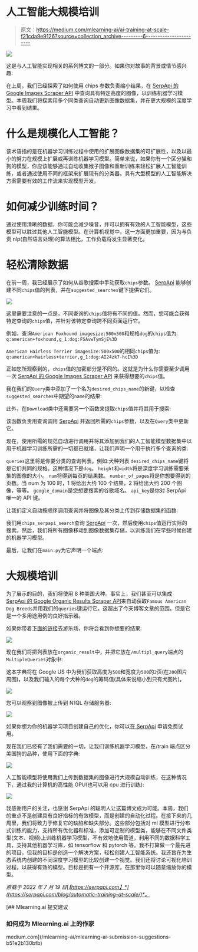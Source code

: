 # 人工智能大规模培训

> 原文：<https://medium.com/mlearning-ai/ai-training-at-scale-f21cda9e9126?source=collection_archive---------6----------------------->

![](img/3dcc099ef1ad100bcbd285964722f63f.png)

这是与人工智能实现相关的系列博文的一部分。如果你对故事的背景或情节感兴趣:

在上周，我们已经探索了如何使用 chips 参数负责缩小结果，在 [SerpApi 的 Google Images Scraper API](https://serpapi.com/images-results) 中查询具有特定高度的图像，以训练机器学习模型。本周我们将探索用多个同类查询自动更新图像数据集，并在更大规模的深度学习中看到结果。

# 什么是规模化人工智能？

该术语指的是在机器学习训练过程中使用的扩展图像数据集的可扩展性，以及以最小的努力在规模上扩展或再训练机器学习模型。简单来说，如果你有一个区分猫和狗的模型，你应该能够通过自动收集猴子图像和重新训练来轻松扩展人工智能训练，或者通过使用不同的框架来扩展现有的分类器。具有大型模型的人工智能解决方案需要有效的工作流来实现模型开发。

# 如何减少训练时间？

通过使用清晰的数据，你可能会减少噪音，并可以拥有有效的人工智能模型，这些模型可以胜过其他人工智能模型。在计算机视觉中，这一方面更加重要，因为与负责 nlp(自然语言处理)的算法相比，工作负载将发生显著变化。

# 轻松清除数据

在前一周，我已经展示了如何从谷歌搜索中手动获取`chips`参数。 [SerpApi](https://serpapi.com) 能够创建不同`chips`值的列表，并在`suggested_searches`键下提供它们。

![](img/4a0e7e2e358cc271c8e142da603f5fbb.png)

这里需要注意的一点是，不同查询的`chips`值将有不同的值。然而，您可能会获得特定查询的`chips`值，并针对该特定查询跨不同页面运行它。

例如，查询`American Foxhound imagesize:500x500`和规格`dog`的`chips`值为:
`q:american+foxhound,g_1:dog:FSAvwTymSjE%3D`

`American Hairless Terrier imagesize:500x500`的相同`chips`值为:
`q:american+hairless+terrier,g_1:dog:AI24zk7-hcI%3D`

正如您所观察到的，`chips`值的加密部分是不同的。这就是为什么你需要至少调用一次 [SerpApi 的 Google Images Scraper API](https://serpapi.com/images-results) 来获得想要的`chips`值。

我在我们的`Query`类中添加了一个名为`desired_chips_name`的新键，以检查`suggested_searches`中期望的`name`的结果:

此外，在`Download`类中还需要另一个函数来提取`chips`值并将其用于搜索:

该函数负责用查询调用 [SerpApi](https://serpapi.com) 并返回所需的`chips`参数，以及在`Query`类中更新它。

现在，使用所需的规范自动进行调用并将其添加到我们的人工智能模型数据集中以用于机器学习训练所需的一切都已就绪，让我们声明一个用于执行多个查询的类:

`queries`这里将是你要分类的查询列表。例如:犬种列表
`desired_chips_name`键将是它们共同的规格。这种情况下是`dog`。
`height`和`width`将是深度学习训练需要采集的图像的大小。
`num`将得到每页的结果数。
`number_of_pages`将是你想要得到的页数。当 num 为 100 时，1 将给出大约 100 个结果，2 将给出大约 200 个图像，等等。
`google_domain`是您想要搜索的谷歌域名。
`api_key`是你对 SerpApi 唯一的 API 键。

让我们定义自动按顺序调用查询并将图像及其分类上传到存储数据集的函数:

我们用`chips_serpapi_search`查询 [SerpApi](https://serpapi.com) 一次，然后使用`chips`值运行实际的搜索。然后，我们将所有图像移动到图像数据集存储，以训练我们在早些时候创建的机器学习模型。

最后，让我们在`main.py`为它声明一个端点:

# 大规模培训

为了展示的目的，我们将使用 8 种美国犬种。事实上，我们甚至可以集成 [SerpApi 的 Google Organic Results Scraper API](https://serpapi.com/organic-results)来自动获取`Famous American Dog Breeds`并用我们的`queries`键运行它。这超出了今天博客文章的范围。但是它是一个多用途用例的良好指示器。

如果你带着[下面的链接](https://serpapi.com/playground?q=Famous+American+Dog+Breeds&location=Austin%2C+Texas%2C+United+States&gl=us&hl=en&newPara=stick+highlight+lr+async+as_qdr)去游乐场，你将会看到你想要的结果:

![](img/805cd023a4d1dbece4cbaafaa26218ee.png)

现在我们将把列表放在`organic_result`中，并把它放在`/multipl_query`端点的`MultipleQueries`对象中:

这本字典将在 Google US 中为我们获取高度为`500`和宽度为`500`的`2`页(在`200`图片周围)，以及我们输入的每个犬种的`dog`的筹码值(具体来说缩小到只有犬图片)。

![](img/bb51ea6039a89ec70f82bddaf8c51572.png)

您可以观察到图像被上传到 N1QL 存储服务器:

![](img/412c90003e80826c5ec669d080daa88f.png)

如果你想为你的机器学习项目创建自己的优化，你可以[在 SerpApi](https://serpapi.com) 申请免费试用。

现在我们已经有了我们需要的一切，让我们训练机器学习模型，在/train 端点区分美国狗的品种，使用下面的字典:

![](img/c550f017845576c8bd0fc623c0943d1d.png)

人工智能模型将使用我们上传到数据集的图像进行大规模自动训练，在这种情况下，通过我的计算机的高性能 GPU(也可以用 cpu 进行训练):

![](img/1fe4f5c9aa66bb55f82f5d345e6207b7.png)

我感谢用户的关注，也感谢 SerpApi 的聪明人让这篇博文成为可能。本周，我们的重点不是创建具有良好指标的有效模型，而是创建的自动化过程。在接下来的几周里，我们将致力于修复它的缺陷和缺失部分。这些部分包括对 ml 模型进行分布式训练的能力，支持所有优化器和标准，添加可定制的模型类，能够在不同文件类型(文本、视频)上训练机器学习模型，不有效地使用管道，利用不同的数据科学工具，支持其他机器学习库，如 tensorflow 和 pytorch 等。我不打算做一个最先进的项目。但我的目标是创造一个解决方案，轻松创建人工智能系统。我还旨在为生态系统内创建的不同深度学习模型的比较创建一个视觉。我们还将讨论可视化培训过程，以获得有效的模型。目标是拥有一个开源库，在那里你可以随意缩放你的模型。

*原载于 2022 年 7 月 19 日*[*【https://serpapi.com】*](https://serpapi.com/blog/automatic-training-at-scale/)*。*

[](/mlearning-ai/mlearning-ai-submission-suggestions-b51e2b130bfb) [## Mlearning.ai 提交建议

### 如何成为 Mlearning.ai 上的作家

medium.com](/mlearning-ai/mlearning-ai-submission-suggestions-b51e2b130bfb)